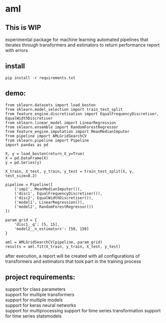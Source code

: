 # aml

## This is WIP

experimental package for machine learning automated pipelines that iterates through transformers and estimators to return performance report with errors

## install

```
pip install -r requirements.txt
```

## demo:

```
from sklearn.datasets import load_boston
from sklearn.model_selection import train_test_split
from feature_engine.discretisation import EqualFrequencyDiscretiser, EqualWidthDiscretiser
from sklearn.linear_model import LinearRegression
from sklearn.ensemble import RandomForestRegressor
from feature_engine.imputation import MeanMedianImputer
from pipeline import AMLGridSearchCV
from sklearn.pipeline import Pipeline
import pandas as pd

X, y = load_boston(return_X_y=True)
X = pd.DataFrame(X)
y = pd.Series(y)

X_train, X_test, y_train, y_test = train_test_split(X, y, test_size=0.2)

pipeline = Pipeline([
    ('imp1', MeanMedianImputer()),
    ('disc1', EqualFrequencyDiscretiser()),
    ('disc2', EqualWidthDiscretiser()),
    ('model1', LinearRegression()),
    ('model2', RandomForestRegressor())
])

param_grid = {
    'disc1__q': [5, 15],
    'model2__n_estimators': [50, 150]
}

aml = AMLGridSearchCV(pipeline, param_grid)
results = aml.fit(X_train, y_train, X_test, y_test)

```
after execution, a report will be created with all configurations of transformers and estimators that took part in the training process

## project requirements:
support for class parameters  
support for multiple transformers  
support for multiple models  
support for keras neural networks  
support for multiprocessing
support for time series transformation
support for time series statsmodels